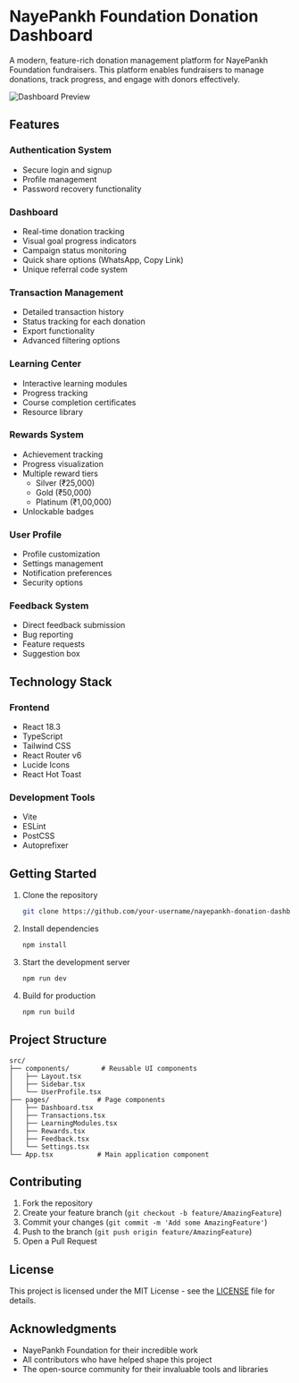 # NayePankh Foundation Donation Dashboard

A modern, feature-rich donation management platform for NayePankh Foundation fundraisers. This platform enables fundraisers to manage donations, track progress, and engage with donors effectively.

![Dashboard Preview](https://images.unsplash.com/photo-1524069290683-0457abfe42c3?ixlib=rb-4.0.3&ixid=MnwxMjA3fDB8MHxwaG90by1wYWdlfHx8fGVufDB8fHx8&auto=format&fit=crop&w=1500&q=80)

## Features

### Authentication System
- Secure login and signup
- Profile management
- Password recovery functionality

### Dashboard
- Real-time donation tracking
- Visual goal progress indicators
- Campaign status monitoring
- Quick share options (WhatsApp, Copy Link)
- Unique referral code system

### Transaction Management
- Detailed transaction history
- Status tracking for each donation
- Export functionality
- Advanced filtering options

### Learning Center
- Interactive learning modules
- Progress tracking
- Course completion certificates
- Resource library

### Rewards System
- Achievement tracking
- Progress visualization
- Multiple reward tiers
  - Silver (₹25,000)
  - Gold (₹50,000)
  - Platinum (₹1,00,000)
- Unlockable badges

### User Profile
- Profile customization
- Settings management
- Notification preferences
- Security options

### Feedback System
- Direct feedback submission
- Bug reporting
- Feature requests
- Suggestion box

## Technology Stack

### Frontend
- React 18.3
- TypeScript
- Tailwind CSS
- React Router v6
- Lucide Icons
- React Hot Toast

### Development Tools
- Vite
- ESLint
- PostCSS
- Autoprefixer

## Getting Started

1. Clone the repository
   ```bash
   git clone https://github.com/your-username/nayepankh-donation-dashboard.git
   ```

2. Install dependencies
   ```bash
   npm install
   ```

3. Start the development server
   ```bash
   npm run dev
   ```

4. Build for production
   ```bash
   npm run build
   ```

## Project Structure

```
src/
├── components/        # Reusable UI components
│   ├── Layout.tsx
│   ├── Sidebar.tsx
│   └── UserProfile.tsx
├── pages/            # Page components
│   ├── Dashboard.tsx
│   ├── Transactions.tsx
│   ├── LearningModules.tsx
│   ├── Rewards.tsx
│   ├── Feedback.tsx
│   └── Settings.tsx
└── App.tsx           # Main application component
```

## Contributing

1. Fork the repository
2. Create your feature branch (`git checkout -b feature/AmazingFeature`)
3. Commit your changes (`git commit -m 'Add some AmazingFeature'`)
4. Push to the branch (`git push origin feature/AmazingFeature`)
5. Open a Pull Request

## License

This project is licensed under the MIT License - see the [LICENSE](LICENSE) file for details.

## Acknowledgments

- NayePankh Foundation for their incredible work
- All contributors who have helped shape this project
- The open-source community for their invaluable tools and libraries